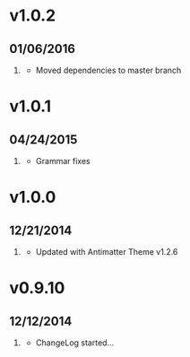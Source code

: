# v1.0.2
## 01/06/2016

1. [](#improved)
    * Moved dependencies to master branch

# v1.0.1
## 04/24/2015

1. [](#improved)
    * Grammar fixes

# v1.0.0
## 12/21/2014

1. [](#improved)
    * Updated with Antimatter Theme v1.2.6

# v0.9.10
## 12/12/2014

1. [](#new)
    * ChangeLog started...
